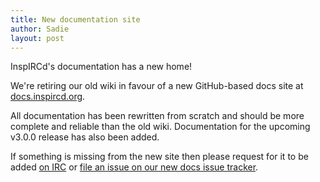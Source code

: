 ```yaml
---
title: New documentation site
author: Sadie
layout: post
---
```


InspIRCd's documentation has a new home!

We're retiring our old wiki in favour of a new GitHub-based docs site at [docs.inspircd.org](https://docs.inspircd.org).

All documentation has been rewritten from scratch and should be more complete and reliable than the old wiki. Documentation for the upcoming v3.0.0 release has also been added.

If something is missing from the new site then please request for it to be added [on IRC](https://kiwiirc.com/nextclient/irc.inspircd.org:+6697/#inspircd) or [file an issue on our new docs issue tracker](https://github.com/inspircd/inspircd-docs/issues).
